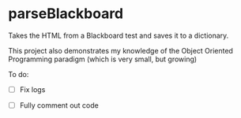 # parseBlackboard

Takes the HTML from a Blackboard test and saves it to a dictionary.

This project also demonstrates my knowledge of the Object Oriented Programming paradigm (which is very small, but growing)

To do:

- [ ] Fix logs

- [ ] Fully comment out code
